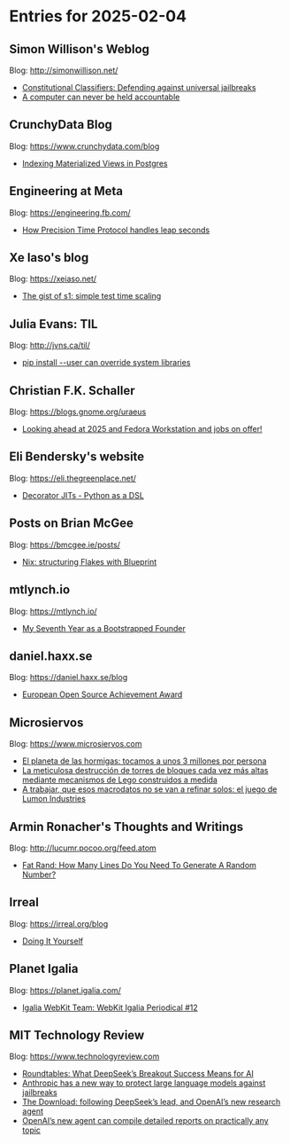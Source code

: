 # Entries for 2025-02-04
## Simon Willison's Weblog 
Blog: http://simonwillison.net/ 

- [Constitutional Classifiers: Defending against universal jailbreaks](https://simonwillison.net/2025/Feb/3/constitutional-classifiers/#atom-everything)
- [A computer can never be held accountable](https://simonwillison.net/2025/Feb/3/a-computer-can-never-be-held-accountable/#atom-everything)
## CrunchyData Blog 
Blog: https://www.crunchydata.com/blog 

- [ Indexing Materialized Views in Postgres ](https://www.crunchydata.com/blog/indexing-materialized-views-in-postgres)
## Engineering at Meta 
Blog: https://engineering.fb.com/ 

- [How Precision Time Protocol handles leap seconds](https://engineering.fb.com/2025/02/03/production-engineering/how-precision-time-protocol-ptp-handles-leap-seconds/)
## Xe Iaso's blog 
Blog: https://xeiaso.net/ 

- [The gist of s1: simple test time scaling](https://xeiaso.net/notes/2025/s1-simple-test-time-scaling/)
## Julia Evans: TIL 
Blog: http://jvns.ca/til/ 

- [pip install --user can override system libraries](https://jvns.ca/til/pip-install---user-can-override-system-libraries/)
## Christian F.K. Schaller 
Blog: https://blogs.gnome.org/uraeus 

- [Looking ahead at 2025 and Fedora Workstation and jobs on offer!](https://blogs.gnome.org/uraeus/2025/02/03/looking-ahead-at-2025-and-fedora-workstation-and-jobs-on-offer/)
## Eli Bendersky's website 
Blog: https://eli.thegreenplace.net/ 

- [Decorator JITs - Python as a DSL](https://eli.thegreenplace.net/2025/decorator-jits-python-as-a-dsl/)
## Posts on Brian McGee 
Blog: https://bmcgee.ie/posts/ 

- [Nix: structuring Flakes with Blueprint](https://bmcgee.ie/posts/2025/02/nix-structuring-flakes-with-blueprint/)
## mtlynch.io 
Blog: https://mtlynch.io/ 

- [My Seventh Year as a Bootstrapped Founder](https://mtlynch.io/solo-developer-year-7/)
## daniel.haxx.se 
Blog: https://daniel.haxx.se/blog 

- [European Open Source Achievement Award](https://daniel.haxx.se/blog/2025/02/03/european-open-source-achievement-award/)
## Microsiervos 
Blog: https://www.microsiervos.com 

- [El planeta de las hormigas: tocamos a unos 3 millones por persona](https://www.microsiervos.com/archivo/curiosidades/planeta-hormigas.html)
- [La meticulosa destrucción de torres de bloques cada vez más altas mediante mecanismos de Lego construidos a medida](https://www.microsiervos.com/archivo/juegos-y-diversion/meticulosa-destruccion-torres-bloques-mecanismos-lego.html)
- [A trabajar, que esos macrodatos no se van a refinar solos: el juego de Lumon Industries](https://www.microsiervos.com/archivo/juegos-y-diversion/a-trabajar-que-esos-macrodatos-no-se-van-a-refinar-solos-lumon-industries.html)
## Armin Ronacher's Thoughts and Writings 
Blog: http://lucumr.pocoo.org/feed.atom 

- [Fat Rand: How Many Lines Do You Need To Generate A Random Number?](http://lucumr.pocoo.org/2025/2/4/fat-rand)
## Irreal 
Blog: https://irreal.org/blog 

- [Doing It Yourself](https://irreal.org/blog/?p=12759)
## Planet Igalia 
Blog: https://planet.igalia.com/ 

- [Igalia WebKit Team: WebKit Igalia Periodical #12](https://blogs.igalia.com/webkit/blog/2025/wip-12/)
## MIT Technology Review 
Blog: https://www.technologyreview.com 

- [Roundtables: What DeepSeek’s Breakout Success Means for AI](https://www.technologyreview.com/2025/02/03/1110854/roundtables-what-deepseeks-breakout-success-means-for-ai/)
- [Anthropic has a new way to protect large language models against jailbreaks](https://www.technologyreview.com/2025/02/03/1110849/anthropic-has-a-new-way-to-protect-large-language-models-against-jailbreaks/)
- [The Download: following DeepSeek’s lead, and OpenAI’s new research agent](https://www.technologyreview.com/2025/02/03/1110829/the-download-following-deepseeks-lead-and-openais-new-research-agent/)
- [OpenAI’s new agent can compile detailed reports on practically any topic](https://www.technologyreview.com/2025/02/03/1110826/openais-new-agent-can-compile-detailed-reports-on-practically-any-topic/)